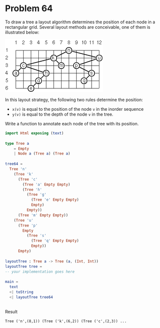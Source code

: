 # Problem 64

To draw a tree a layout algorithm determines the position of each node in a rectangular grid. Several layout methods are conceivable, one of them is illustrated below:

![](../i/p64.gif)

In this layout strategy, the following two rules determine the position:
* ```x(v)``` is equal to the position of the node ```v``` in the inorder sequence
* ```y(v)``` is equal to the depth of the node ```v``` in the tree. 

Write a function to annotate each node of the tree with its position. 

```elm 
import Html exposing (text)

type Tree a
    = Empty
    | Node a (Tree a) (Tree a)

tree64 = 
  Tree 'n'
    (Tree 'k'
      (Tree 'c'
        (Tree 'a' Empty Empty)
        (Tree 'h'
          (Tree 'g'
            (Tree 'e' Empty Empty)
            Empty)
          Empty))
      (Tree 'm' Empty Empty))
    (Tree 'u'
      (Tree 'p'
        Empty
          (Tree 's'
            (Tree 'q' Empty Empty)
            Empty))
      Empty)
                
layoutTree : Tree a -> Tree (a, (Int, Int)) 
layoutTree tree = 
-- your implementation goes here

main = 
  text 
  <| toString 
  <| layoutTree tree64   
  
```
Result
```
Tree ('n',(8,1)) (Tree ('k',(6,2)) (Tree ('c',(2,3)) ...

```

